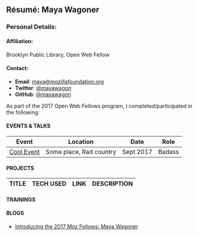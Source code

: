 ## Résumé: Maya Wagoner 	

### Personal Details:

#### Affiliation:
Brooklyn Public Library, Open Web Fellow

#### Contact:
* **Email**: [maya@mozillafoundation.org](mailto:maya@mozillafoundation.org)
* **Twitter**: [@mayawagon](https://twitter.com/mayawagon)
* **GitHub**: [@mayawagon](https://github.com/mayawagon)

As part of the 2017 Open Web Fellows program, I completed/participated in the following:

#### EVENTS & TALKS

Event | Location | Date | Role
----- | -------- | ---- | -----
[Cool Event](URL) | Some place, Rad country | Sept 2017 | Badass  


#### PROJECTS
TITLE | TECH USED | LINK | DESCRIPTION
----- | --------- | ---- | ------------

#### TRAININGS
  
#### BLOGS
* [Introducing the 2017 Moz Fellows: Maya Wagoner](https://medium.com/read-write-participate/mozilla-announces-15-new-fellows-for-science-advocacy-and-media-1bff27e97fc7)